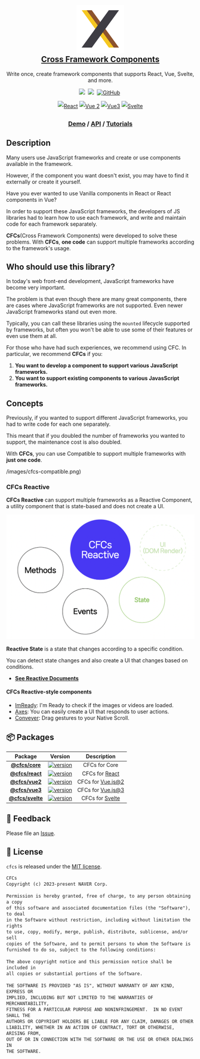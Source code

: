 
<p align="center"></p>

<h2 align="center" style="max-width: 100%;">
  <img src="./images/logo.png" /><br/>
  <a href="#">Cross Framework Components</a>
</h2>

<p align="center">Write once, create framework components that supports React, Vue, Svelte, and more.</p>


<p align="middle">
<a href="https://www.npmjs.com/package/@cfcs/core" target="_blank"><img src="https://img.shields.io/npm/v/@cfcs/core.svg?style=flat-square&color=00d8ff&label=version&logo=NPM"></a>&nbsp;
<img src="https://img.shields.io/badge/language-typescript-blue.svg?style=flat-square" />&nbsp;
<a href="https://github.com/naver/cfcs/blob/main/LICENSE" target="_blank"><img alt="GitHub" src="https://img.shields.io/github/license/naver/cfcs.svg?style=flat-square&label=%F0%9F%93%9C%20license&color=08CE5D" /></a>&nbsp;
</p>

<p align="center" style="line-height: 2;">
  <a href="https://github.com/naver/cfcs/tree/main/packages/react"><img alt="React" src="https://img.shields.io/static/v1.svg?label=&message=React&style=flat-square&logo=React&logoColor=white&color=61dafb" /></a>
  <a href="https://github.com/naver/cfcs/tree/main/packages/vue2"><img alt="Vue 2" src="https://img.shields.io/static/v1.svg?label=&message=Vue 2&style=flat-square&logo=Vue.js&logoColor=white&color=42b883" /></a>
  <a href="https://github.com/naver/cfcs/tree/main/packages/vue3"><img alt="Vue3" src="https://img.shields.io/static/v1.svg?label=&message=Vue3&style=flat-square&logo=Vue.js&logoColor=white&color=42b883" /></a>
  <a href="https://github.com/naver/cfcs/tree/main/packages/svelte"><img alt="Svelte" src="https://img.shields.io/static/v1.svg?label=&message=Svelte&style=flat-square&logo=svelte&logoColor=white&color=FF3E00" /></a>
</p>


<h3 align="center">
  <a href="https://naver.github.io/cfcs/">Demo</a> / <a href="https://naver.github.io/cfcs/docs/api/Core/Reactive/Function/reactive">API</a> / <a href="https://naver.github.io/cfcs/docs">Tutorials</a>
</h3>


## Description

Many users use JavaScript frameworks and create or use components available in the framework.

However, if the component you want doesn't exist, you may have to find it externally or create it yourself.

Have you ever wanted to use Vanilla components in React or React components in Vue?

In order to support these JavaScript frameworks, the developers of JS libraries had to learn how to use each framework, and write and maintain code for each framework separately.

**CFCs**(Cross Framework Components) were developed to solve these problems.
With **CFCs**, **one code** can support multiple frameworks according to the framework's usage.

## Who should use this library?

In today's web front-end development, JavaScript frameworks have become very important.

The problem is that even though there are many great components, there are cases where JavaScript frameworks are not supported. Even newer JavaScript frameworks stand out even more.

Typically, you can call these libraries using the `mounted` lifecycle supported by frameworks, but often you won't be able to use some of their features or even use them at all.



For those who have had such experiences, we recommend using CFC.
In particular, we recommend **CFCs** if you:


1. **You want to develop a component to support various JavaScript frameworks.**
2. **You want to support existing components to various JavasScript frameworks.**



## Concepts
Previously, if you wanted to support different JavaScript frameworks, you had to write code for each one separately.

This meant that if you doubled the number of frameworks you wanted to support, the maintenance cost is also doubled.

With **CFCs**, you can use Compatible to support multiple frameworks with **just one code**.

/images/cfcs-compatible.png)

### CFCs Reactive

**CFCs Reactive** can support multiple frameworks as a Reactive Component, a utility component that is state-based and does not create a UI.

![](https://raw.githubusercontent.com/naver/cfcs/main/images/cfcs-reactive.png)


**Reactive State** is a state that changes according to a specific condition.

You can detect state changes and also create a UI that changes based on conditions.


* [**See Reactive Documents**](https://github.com/naver/cfcs/blob/main/reactive.md)



#### CFCs Reactive-style components
* [ImReady](https://github.com/naver/egjs-imready): I'm Ready to check if the images or videos are loaded.
* [Axes](https://github.com/naver/egjs-axes): You can easily create a UI that responds to user actions.
* [Conveyer](https://github.com/naver/egjs-conveyer): Drag gestures to your Native Scroll.


## 📦 Packages
|Package|Version|Description|
|:-----:|:-----:|:-----:|
|[**@cfcs/core**](https://github.com/naver/cfcs/blob/main/packages/core/README.md)|<a href="https://www.npmjs.com/package/@cfcs/core" target="_blank"><img src="https://img.shields.io/npm/v/@cfcs/core?style=flat-square&color=F5C720&label=%F0%9F%94%96" alt="version" /></a>|CFCs for Core|
|[**@cfcs/react**](https://github.com/naver/cfcs/blob/main/packages/react/README.md)|<a href="https://www.npmjs.com/package/@cfcs/react" target="_blank"><img src="https://img.shields.io/npm/v/@cfcs/react?style=flat-square&color=00d8ff&label=%F0%9F%94%96" alt="version" /></a>|CFCs for [React](https://reactjs.org/)|
|[**@cfcs/vue2**](https://github.com/naver/cfcs/blob/main/packages/vue/README.md)|<a href="https://www.npmjs.com/package/@cfcs/vue2" target="_blank"><img src="https://img.shields.io/npm/v/@cfcs/vue2?style=flat-square&color=42b883&label=%F0%9F%94%96" alt="version" /></a>|CFCs for [Vue.js@2](https://vuejs.org/v2/guide/index.html)|
|[**@cfcs/vue3**](https://github.com/naver/cfcs/blob/main/packages/vue3/README.md)|<a href="https://www.npmjs.com/package/@cfcs/vue3" target="_blank"><img src="https://img.shields.io/npm/v/@cfcs/vue3?style=flat-square&color=42b883&label=%F0%9F%94%96" alt="version" /></a>|CFCs for [Vue.js@3](https://v3.vuejs.org/)|
|[**@cfcs/svelte**](https://github.com/naver/cfcs/blob/main/packages/svelte/README.md)|<a href="https://www.npmjs.com/package/@cfcs/svelte" target="_blank"><img src="https://img.shields.io/npm/v/@cfcs/svelte?style=flat-square&color=FF3E00&label=%F0%9F%94%96" alt="version" /></a>|CFCs for [Svelte](https://svelte.dev/)|


## 📝 Feedback
Please file an [Issue](https://github.com/naver/cfcs/issues).

## 📜 License
`cfcs` is released under the [MIT license](https://github.com/naver/cfcs/blob/main/LICENSE).

```
CFCs
Copyright (c) 2023-present NAVER Corp.

Permission is hereby granted, free of charge, to any person obtaining a copy
of this software and associated documentation files (the "Software"), to deal
in the Software without restriction, including without limitation the rights
to use, copy, modify, merge, publish, distribute, sublicense, and/or sell
copies of the Software, and to permit persons to whom the Software is
furnished to do so, subject to the following conditions:

The above copyright notice and this permission notice shall be included in
all copies or substantial portions of the Software.

THE SOFTWARE IS PROVIDED "AS IS", WITHOUT WARRANTY OF ANY KIND, EXPRESS OR
IMPLIED, INCLUDING BUT NOT LIMITED TO THE WARRANTIES OF MERCHANTABILITY,
FITNESS FOR A PARTICULAR PURPOSE AND NONINFRINGEMENT.  IN NO EVENT SHALL THE
AUTHORS OR COPYRIGHT HOLDERS BE LIABLE FOR ANY CLAIM, DAMAGES OR OTHER
LIABILITY, WHETHER IN AN ACTION OF CONTRACT, TORT OR OTHERWISE, ARISING FROM,
OUT OF OR IN CONNECTION WITH THE SOFTWARE OR THE USE OR OTHER DEALINGS IN
THE SOFTWARE.
```
